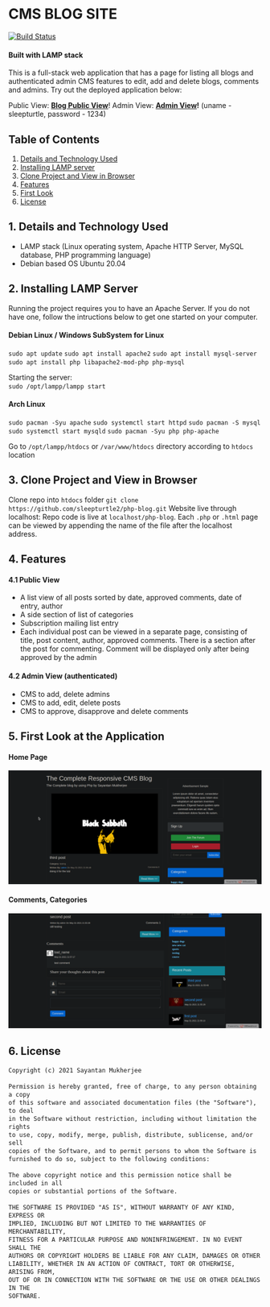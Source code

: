 # CMS BLOG SITE
[![Build Status](https://travis-ci.org/joemccann/dillinger.svg?branch=master)](https://travis-ci.org/joemccann/dillinger)
####  Built with LAMP stack 



This is a full-stack web application that has a page for listing all blogs and authenticated admin CMS features to edit, add and delete blogs, comments and admins. 
Try out the deployed application below: 

Public View: 
**[Blog Public View](https://blogprototype.000webhostapp.com/Blog.php)**!
Admin View: 
**[Admin View](https://blogprototype.000webhostapp.com/Login.php)!** (uname - sleepturtle, password - 1234) 
 

## Table of Contents 
1. [Details and Technology Used](#1.-Details-and-Technology-Used)
2. [Installing LAMP server](#2.-Installing-LAMP-Server)
3. [Clone Project and View in Browser](#3.-Clone-Project-and-View-in-Browser)
4. [Features](#4.-Features)
5. [First Look](#5.-First-Look)
6. [License](#6.-License)

## 1. Details and Technology Used 
* LAMP stack (Linux operating system, Apache HTTP Server, MySQL database, PHP programming language)
* Debian based OS Ubuntu 20.04 
## 2. Installing LAMP Server
Running the project requires you to have an Apache Server. If you do not have one, follow the intructions below to get one started on your computer. 

#### Debian Linux / Windows SubSystem for Linux

`sudo apt update`
`sudo apt install apache2`
`sudo apt install mysql-server`
`sudo apt install php libapache2-mod-php php-mysql`

Starting the server:  
`sudo /opt/lampp/lampp start`

#### Arch Linux 
`sudo pacman -Syu apache`
`sudo systemctl start httpd`
`sudo pacman -S mysql`
`sudo systemctl start mysqld`
`sudo pacman -Syu php php-apache`

Go to `/opt/lampp/htdocs` or `/var/www/htdocs` directory according to `htdocs` location 

## 3. Clone Project and View in Browser
Clone repo into `htdocs` folder 
`git clone https://github.com/sleepturtle2/php-blog.git`
 Website live through localhost: 
Repo code is live at `localhost/php-blog`. Each `.php` or `.html` page can be viewed by appending the name of the file after the localhost address. 

## 4. Features

#### 4.1 Public View 
-   A list view of all posts sorted by date, approved comments, date of entry, author
-   A side section of list of categories 
-   Subscription mailing list entry  
-   Each individual post can be viewed in a separate page, consisting of title, post content, author, approved comments. There is a section after the post for commenting. Comment will be displayed only after being approved by the admin 
  
#### 4.2 Admin View (authenticated) 
- CMS to add, delete admins 
- CMS to add, edit, delete posts 
- CMS to approve, disapprove and delete comments 

## 5. First Look at the Application
#### Home Page
![alt text](https://github.com/sleepturtle2/php-blog/blob/main/1.png?raw=true)
#### Comments, Categories
![alt text](https://github.com/sleepturtle2/php-blog/blob/main/2.png?raw=true)

## 6. License
```
Copyright (c) 2021 Sayantan Mukherjee

Permission is hereby granted, free of charge, to any person obtaining a copy
of this software and associated documentation files (the "Software"), to deal
in the Software without restriction, including without limitation the rights
to use, copy, modify, merge, publish, distribute, sublicense, and/or sell
copies of the Software, and to permit persons to whom the Software is
furnished to do so, subject to the following conditions:

The above copyright notice and this permission notice shall be included in all
copies or substantial portions of the Software.

THE SOFTWARE IS PROVIDED "AS IS", WITHOUT WARRANTY OF ANY KIND, EXPRESS OR
IMPLIED, INCLUDING BUT NOT LIMITED TO THE WARRANTIES OF MERCHANTABILITY,
FITNESS FOR A PARTICULAR PURPOSE AND NONINFRINGEMENT. IN NO EVENT SHALL THE
AUTHORS OR COPYRIGHT HOLDERS BE LIABLE FOR ANY CLAIM, DAMAGES OR OTHER
LIABILITY, WHETHER IN AN ACTION OF CONTRACT, TORT OR OTHERWISE, ARISING FROM,
OUT OF OR IN CONNECTION WITH THE SOFTWARE OR THE USE OR OTHER DEALINGS IN THE
SOFTWARE.
```

